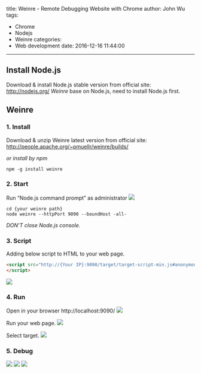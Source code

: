 title: Weinre - Remote Debugging Website with Chrome
author: John Wu
tags:
  - Chrome
  - Nodejs
  - Weinre
categories:
  - Web development
date: 2016-12-16 11:44:00
---
## Install Node.js
Download & install Node.js stable version from official site: http://nodejs.org/
*Weinre* base on Node.js, need to install Node.js first.

## Weinre
### 1. Install
Download & unzip Weinre latest version from official site:
http://people.apache.org/~pmuellr/weinre/builds/

*or install by npm*
```
npm -g install weinre
```

### 2. Start
Run “Node.js command prompt” as administrator
![](/images/pasted-5.png)
```
cd {your weinre path}
node weinre --httpPort 9090 --boundHost -all-
```
*DON’T close Node.js console.*

### 3. Script
Adding below script to HTML to your web page.
``` html
<script src="http://{Your IP}:9090/target/target-script-min.js#anonymous">
</script>
```
![](/images/pasted-7.png)

### 4. Run
Open in your browser http://localhost:9090/
![](/images/pasted-6.png)

Run your web page.
![](/images/pasted-8.png)

Select target.
![](/images/pasted-9.png)

### 5. Debug
![](/images/pasted-16.png)
![](/images/pasted-13.png)
![](/images/pasted-14.png)